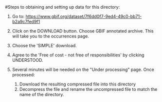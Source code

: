 #Steps to obtaining and setting up data for this directory:

1. Go to: https://www.gbif.org/dataset/7f6dd0f7-9ed4-49c0-bb71-b2a9c7fed9f1

2. Click on the DOWNLOAD button. Choose GBIF annotated archive. This will take you to the occurrences page. 
3. Choose the 'SIMPLE' download.
4. Agree to the 'Free of cost - not free of responsibilities' by clicking UNDERSTOOD.
5. Several minutes will be needed on the "Under processing" page. Once processed:
	1. Download the resulting compressed file into this directory
	2. Decompress the file and rename the uncompressed file to match the name of the directory.